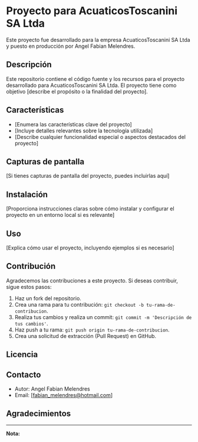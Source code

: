 # Proyecto para AcuaticosToscanini SA Ltda

Este proyecto fue desarrollado para la empresa AcuaticosToscanini SA Ltda y puesto en producción por Angel Fabian Melendres.

## Descripción

Este repositorio contiene el código fuente y los recursos para el proyecto desarrollado para AcuaticosToscanini SA Ltda. El proyecto tiene como objetivo [describe el propósito o la finalidad del proyecto].

## Características

- [Enumera las características clave del proyecto]
- [Incluye detalles relevantes sobre la tecnología utilizada]
- [Describe cualquier funcionalidad especial o aspectos destacados del proyecto]

## Capturas de pantalla

[Si tienes capturas de pantalla del proyecto, puedes incluirlas aquí]

## Instalación

[Proporciona instrucciones claras sobre cómo instalar y configurar el proyecto en un entorno local si es relevante]

## Uso

[Explica cómo usar el proyecto, incluyendo ejemplos si es necesario]

## Contribución

Agradecemos las contribuciones a este proyecto. Si deseas contribuir, sigue estos pasos:

1. Haz un fork del repositorio.
2. Crea una rama para tu contribución: `git checkout -b tu-rama-de-contribucion`.
3. Realiza tus cambios y realiza un commit: `git commit -m 'Descripción de tus cambios'`.
4. Haz push a tu rama: `git push origin tu-rama-de-contribucion`.
5. Crea una solicitud de extracción (Pull Request) en GitHub.

## Licencia


## Contacto

- Autor: Angel Fabian Melendres
- Email: [fabian_melendres@hotmail.com]

## Agradecimientos



---

**Nota:** 
